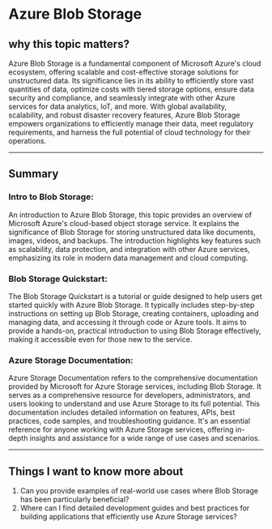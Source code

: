 # Azure Blob Storage

## why this topic matters?

Azure Blob Storage is a fundamental component of Microsoft Azure's cloud ecosystem, offering scalable and cost-effective storage solutions for unstructured data. Its significance lies in its ability to efficiently store vast quantities of data, optimize costs with tiered storage options, ensure data security and compliance, and seamlessly integrate with other Azure services for data analytics, IoT, and more. With global availability, scalability, and robust disaster recovery features, Azure Blob Storage empowers organizations to efficiently manage their data, meet regulatory requirements, and harness the full potential of cloud technology for their operations.

---

## Summary

### Intro to Blob Storage:
An introduction to Azure Blob Storage, this topic provides an overview of Microsoft Azure's cloud-based object storage service. It explains the significance of Blob Storage for storing unstructured data like documents, images, videos, and backups. The introduction highlights key features such as scalability, data protection, and integration with other Azure services, emphasizing its role in modern data management and cloud computing.

### Blob Storage Quickstart:
The Blob Storage Quickstart is a tutorial or guide designed to help users get started quickly with Azure Blob Storage. It typically includes step-by-step instructions on setting up Blob Storage, creating containers, uploading and managing data, and accessing it through code or Azure tools. It aims to provide a hands-on, practical introduction to using Blob Storage effectively, making it accessible even for those new to the service.

### Azure Storage Documentation:
Azure Storage Documentation refers to the comprehensive documentation provided by Microsoft for Azure Storage services, including Blob Storage. It serves as a comprehensive resource for developers, administrators, and users looking to understand and use Azure Storage to its full potential. This documentation includes detailed information on features, APIs, best practices, code samples, and troubleshooting guidance. It's an essential reference for anyone working with Azure Storage services, offering in-depth insights and assistance for a wide range of use cases and scenarios.

---

## Things I want to know more about

1. Can you provide examples of real-world use cases where Blob Storage has been particularly beneficial?
2. Where can I find detailed development guides and best practices for building applications that efficiently use Azure Storage services?